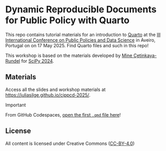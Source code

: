# Dynamic Reproducible Documents for Public Policy with Quarto

This repo contains tutorial materials for an introduction to [Quarto](https://quarto.org/) at the [III International Conference on Public Policies and Data Science](https://cippcd2025.eventqualia.net/) in Aveiro, Portugal on on 17 May 2025. Find Quarto files and such in this repo!

This workshop is based on the materials developed by [Mine Çetinkaya-Rundel](https://mine-cr.com/) for [SciPy 2024](https://github.com/mine-cetinkaya-rundel/quarto-scipy24).

## Materials

Access all the slides and workshop materials at <https://juliasilge.github.io/cippcd-2025/>.

> [!IMPORTANT]
> From GitHub Codespaces, [open the first `.qmd` file here](code/hello-penguins.qmd)!

## License

All content is licensed under Creative Commons ([CC-BY-4.0](http://creativecommons.org/licenses/by/4.0/))